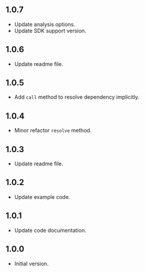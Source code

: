 ## 1.0.7

- Update analysis options.
- Update SDK support version.

## 1.0.6

- Update readme file.

## 1.0.5

- Add `call` method to resolve dependency implicitly.

## 1.0.4

- Minor refactor `resolve` method.

## 1.0.3

- Update readme file.

## 1.0.2

- Update example code.

## 1.0.1

- Update code documentation.

## 1.0.0

- Initial version.
